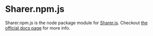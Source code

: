 Sharer.npm.js
=========

Sharer.npm.js is the node package module for [Sharer.js](https://ellisonleao.github.io/sharer.js/). Checkout [the official docs page](https://ellisonleao.github.io/sharer.js/) for more info.
